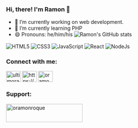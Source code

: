 ### Hi, there! I'm Ramon 👋
- 🔭 I’m currently working on web development.
- 🌱 I’m currently learning PHP
- 😄 Pronouns: he/him/his
![Ramon's GitHub stats](https://github-readme-stats.vercel.app/api?username=ramonroque&show_icons=true&theme=radical)
<div style="display: inline_block">
    <img align="center" alt="HTML5" src="https://img.shields.io/badge/HTML5-E34F26?style=for-the-badge&logo=html5&logoColor=white">
    <img align="center" alt="CSS3" src="https://img.shields.io/badge/CSS3-1572B6?style=for-the-badge&logo=css3&logoColor=white">
    <img align="center" alt="JavaScript" src="https://img.shields.io/badge/JavaScript-F7DF1E?style=for-the-badge&logo=javascript&logoColor=black">
    <img align="center" alt="React" src="https://img.shields.io/badge/React-20232A?style=for-the-badge&logo=react&logoColor=61DAFB">
    <img align="center" alt="NodeJs" src="https://img.shields.io/badge/Node.js-43853D?style=for-the-badge&logo=node.js&logoColor=white">
<div>
<h3 align="left">Connect with me:</h3>
<p align="left">
<a href="https://twitter.com/ultimoramon" target="blank"><img align="center" src="https://raw.githubusercontent.com/rahuldkjain/github-profile-readme-generator/master/src/images/icons/Social/twitter.svg" alt="ultimoramon" height="30" width="40" /></a>
<a href="https://linkedin.com/in/oramonroque/" target="blank"><img align="center" src="https://raw.githubusercontent.com/rahuldkjain/github-profile-readme-generator/master/src/images/icons/Social/linked-in-alt.svg" alt="https://www.linkedin.com/in/oramonroque/" height="30" width="40" /></a>
<a href="https://instagram.com/oramonroque" target="blank"><img align="center" src="https://raw.githubusercontent.com/rahuldkjain/github-profile-readme-generator/master/src/images/icons/Social/instagram.svg" alt="oramonroque" height="30" width="40" /></a>
</p>
    
<h3 align="left">Support:</h3>
<p><a href="https://www.buymeacoffee.com/oramonroque"> <img align="left" src="https://cdn.buymeacoffee.com/buttons/v2/default-yellow.png" height="50" width="210" alt="oramonroque" /></a></p><br><br>
